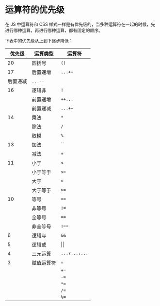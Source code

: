 # 运算符的优先级

在 JS 中运算符和 CSS 样式一样是有优先级的，当多种运算符在一起的时候，先进行哪种运算，再进行哪种运算，都有固定的顺序。

下表中的优先级从上到下逐步降低：

| 优先级   | 运算类型   | 运算符        |
| -------- | ---------- | ------------- |
| 20       | 圆括号     | `()`          |
| 17       | 后置递增   | `...++`       |
| 后置递减 | `...--`    |
| 16       | 逻辑非     | `!`           |
|          | 前置递增   | `++...`       |
|          | 前置递减   | `...++`       |
| 14       | 乘法       | `*`           |
|          | 除法       | `/`           |
|          | 取模       | `%`           |
| 13       | 加法       | ``            |
|          | 减法       | `+`           |
| 11       | 小于       | `<`           |
|          | 小于等于   | `<=`          |
|          | 大于       | `>`           |
|          | 大于等于   | `>=`          |
| 10       | 等号       | `==`          |
|          | 非等号     | `!=`          |
|          | 全等号     | `==`          |
|          | 非全等号   | `!==`         |
| 6        | 逻辑与     | `&&`          |
| 5        | 逻辑或     | &#124;&#124;  |
| 4        | 三元运算   | `...?...:...` |
| 3        | 赋值运算符 | `=`           |
|          |            | `+=`          |
|          |            | `-=`          |
|          |            | `*=`          |
|          |            | `/=`          |
|          |            | `%=`          |
